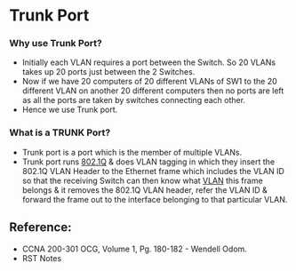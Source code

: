 # Trunk Port

### Why use Trunk Port?

* Initially each VLAN requires a port between the Switch. So 20 VLANs takes up 20 ports just between the 2 Switches.
* Now if we have 20 computers of 20 different VLANs of SW1 to the 20 different VLAN on another 20 different computers then no ports are left as all the ports are taken by switches connecting each other.
* Hence we use Trunk port.

### What is a TRUNK Port?

* Trunk port is a port which is the member of multiple VLANs.
* Trunk port runs [802.1Q](https://app.gitbook.com/@mudassirs46/s/network-fundamentals/~/drafts/-MRZ8l67L5MHnaQIEh9W/trunking-protocol-802.1q) & does VLAN tagging in which they insert the 802.1Q VLAN Header to the Ethernet frame which includes the VLAN ID so that the receiving Switch can then know what [VLAN](https://app.gitbook.com/@mudassirs46/s/network-fundamentals/~/drafts/-MRZ8l67L5MHnaQIEh9W/vlan) this frame belongs & it removes the 802.1Q VLAN header, refer the VLAN ID & forward the frame out to the interface belonging to that particular VLAN. 

## Reference:

* CCNA 200-301 OCG, Volume 1, Pg. 180-182 - Wendell Odom. 
* RST Notes

